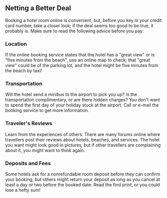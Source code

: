 
## Netting a Better Deal

Booking a hotel room online is convenient, but, before you key in your credit card number, take a closer look; if the deal seems too good to be true, it probably is. Make sure to read the following advice before you pay:

### Location

If the online booking service states that the hotel has a "great view" or is "five minutes from the beach", use an online map to check; that "great view" could be of the parking lot, and the hotel might be five minutes from the beach by taxi!

### Transportation

Will the hotel send a minibus to the airport to pick you up? Is the transportation complimentary, or are there hidden charges? You don't want to spend the first day of your holiday stuck at the airport. Call or e-mail the booking service to get more information.

### Traveler's Reviews

Learn from the experiences of others: There are many forums online where travellers post their reviews about hotels, beaches, and services. The hotel you want might look good in pictures, but if other travellers are complaining about it, you might want to think again.

### Deposits and Fees

Some hotels ask for a nonrefundable room deposit before they can confirm your booking, but others might return your deposit as long as you cancel at least a day or two before the booked date. Read the find print, or you could lose a hefty sum!












